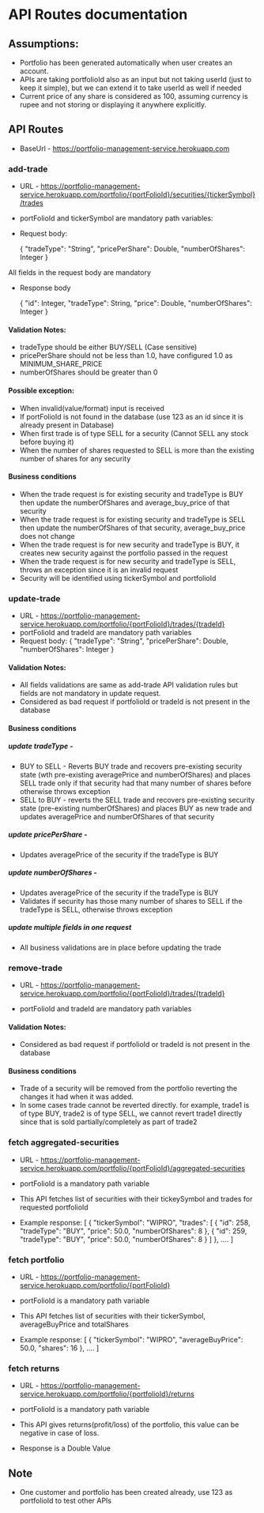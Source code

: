# API Routes documentation

## Assumptions:
* Portfolio has been generated automatically when user creates an account.
* APIs are taking portfolioId also as an input but not taking userId (just to keep it simple), but we can extend it to take userId as well if needed
* Current price of any share is considered as 100, assuming currency is rupee and not storing or displaying it anywhere explicitly.

## API Routes
* BaseUrl - https://portfolio-management-service.herokuapp.com

### add-trade
* URL - https://portfolio-management-service.herokuapp.com/portfolio/{portFolioId}/securities/{tickerSymbol}/trades
* portFolioId and tickerSymbol are mandatory path variables:
*  Request body: 

    {
    "tradeType": "String",
    "pricePerShare": Double,
    "numberOfShares": Integer
    }
  
All fields in the request body are mandatory

* Response body

    {
    "id": Integer,
    "tradeType": String,
    "price": Double,
    "numberOfShares": Integer
    }
  
#### Validation Notes:    
* tradeType should be either BUY/SELL (Case sensitive) 
* pricePerShare should not be less than 1.0, have configured 1.0 as MINIMUM_SHARE_PRICE
* numberOfShares should be greater than 0

#### Possible exception:
* When invalid(value/format) input is received
* If portFolioId is not found in the database (use 123 as an id since it is already present in Database)
* When first trade is of type SELL for a security (Cannot SELL any stock before buying it)
* When the number of shares requested to SELL is more than the existing number of shares for any security 

#### Business conditions
* When the trade request is for existing security and tradeType is BUY then update the numberOfShares and average_buy_price of that security
* When the trade request is for existing security and tradeType is SELL then update the numberOfShares of that security, average_buy_price does not change
* When the trade request is for new security and tradeType is BUY, it creates new security against the portfolio passed in the request
* When the trade request is for new security and tradeType is SELL, throws an exception since it is an invalid request
* Security will be identified using tickerSymbol and portfolioId 

### update-trade
* URL - https://portfolio-management-service.herokuapp.com/portfolio/{portFolioId}/trades/{tradeId}
* portFolioId and tradeId are mandatory path variables
*  Request body:
   {
    "tradeType": "String",
    "pricePerShare": Double,
    "numberOfShares": Integer
    }

#### Validation Notes:    
* All fields validations are same as add-trade API validation rules but fields are not mandatory in update request.
* Considered as bad request if portfolioId or tradeId is not present in the database 

#### Business conditions
##### update tradeType - 
* BUY to SELL - Reverts BUY trade and recovers pre-existing security state (wth pre-existing averagePrice and numberOfShares)
  and places SELL trade only if that security had that many number of shares before otherwise throws exception
* SELL to BUY - reverts the SELL trade and recovers pre-existing security state (pre-existing numberOfShares)
 and places BUY as new trade and updates averagePrice and numberOfShares of that security

##### update pricePerShare - 
* Updates averagePrice of the security if the tradeType is BUY

##### update numberOfShares - 
* Updates averagePrice of the security if the tradeType is BUY
* Validates if security has those many number of shares to SELL if the tradeType is SELL, otherwise throws exception

##### update multiple fields in one request
* All business validations are in place before updating the trade

### remove-trade
* URL - https://portfolio-management-service.herokuapp.com/portfolio/{portFolioId}/trades/{tradeId}

* portFolioId and tradeId are mandatory path variables

#### Validation Notes:
* Considered as bad request if portfolioId or tradeId is not present in the database 

#### Business conditions
* Trade of a security will be removed from the portfolio reverting the changes it had when it was added.
* In some cases trade cannot be reverted directly. 
  for example, trade1 is of type BUY, trade2 is of type SELL, we cannot revert trade1 directly since that is sold partially/completely as part of trade2

### fetch aggregated-securities
* URL - https://portfolio-management-service.herokuapp.com/portfolio/{portFolioId}/aggregated-securities

* portFolioId is a mandatory path variable

* This API fetches list of securities with their tickeySymbol and trades for requested portfolioId

* Example response:
    [
        {
            "tickerSymbol": "WIPRO",
            "trades": [
                {
                    "id": 258,
                    "tradeType": "BUY",
                    "price": 50.0,
                    "numberOfShares": 8
                },
                {
                    "id": 259,
                    "tradeType": "BUY",
                    "price": 50.0,
                    "numberOfShares": 8
                }
            ]
        }, 
        ....
    ]


### fetch portfolio
* URL - https://portfolio-management-service.herokuapp.com/portfolio/{portFolioId}
* portFolioId is a mandatory path variable
* This API fetches list of securities with their tickerSymbol, averageBuyPrice and totalShares

* Example response:
    [
        {
            "tickerSymbol": "WIPRO",
            "averageBuyPrice": 50.0,
            "shares": 16
        },
        ....
    ]

### fetch returns
* URL - https://portfolio-management-service.herokuapp.com/portfolio/{portfolioId}/returns
* portFolioId is a mandatory path variable
* This API gives returns(profit/loss) of the portfolio, this value can be negative in case of loss.

* Response is a Double Value

## Note
* One customer and portfolio has been created already, use 123 as portfolioId to test other APIs


  









